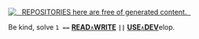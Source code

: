 [![&nbsp;&nbsp;&nbsp;REPOSITORIES here are free of generated content.&nbsp;&nbsp;](https://github.com/Kyriosity/read-write/blob/main/README+/_rsc/_img/illus/AiFree/AI_Free-banner_500px.jpg)](https://github.com/Kyriosity/read-write/blob/main/README+/pencraft/README+/essays/README+/AI-2020s.md) 

Be&nbsp;kind, solve `1 ==` [**READ**`∧`**WRITE**](https://github.com/Kyriosity/read-write/blob/main/README.md) <b>`||`</b> [**USE**`∧`**DEV**](https://github.com/Kyriosity/use-dev/blob/main/README.md)elop.
